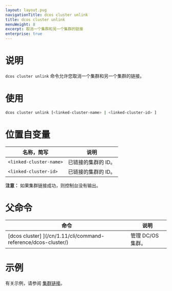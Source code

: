 ```yaml
---
layout: layout.pug
navigationTitle: dcos cluster unlink
title: dcos cluster unlink
menuWeight: 8
excerpt: 取消一个集群和另一个集群的链接
enterprise: true
---
```


# 说明
`dcos cluster unlink` 命令允许您取消一个集群和另一个集群的链接。

# 使用

```bash
dcos cluster unlink [<linked-cluster-name> | <linked-cluster-id> ]
```

# 位置自变量

| 名称，简写 | 说明 |
|---------|-------------|
| `<linked-cluster-name>` | 已链接的集群的 ID。 |
| `<linked-cluster-id>` | 已链接的集群的 ID。 |

**注意：** 如果集群链接成功，则控制台没有输出。

# 父命令

| 命令 | 说明 |
|---------|-------------|
|  [dcos cluster] ](/cn/1.11/cli/command-reference/dcos-cluster/) | 管理 DC/OS 集群。 |

# 示例
有关示例，请参阅 [集群链接](/cn/1.11/administering-clusters/multiple-clusters/cluster-links/)。
